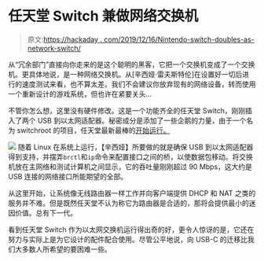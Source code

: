 # 任天堂 Switch 兼做网络交换机

> 原文:[https://hackaday . com/2019/12/16/Nintendo-switch-doubles-as-network-switch/](https://hackaday.com/2019/12/16/nintendo-switch-doubles-as-network-switch/)

从“冗余部门”直接向你走来的是这个聪明的黑客，它把一个交换机变成了一个交换机。更具体地说，是一种网络交换机。从[辛西娅·雷夫斯特伦]在设置好一切后进行的速度测试来看，也不算太差。我们不会建议你放弃现有的网络设备，转而使用一个重新设计的游戏系统，但也许在紧要关头…

不管你怎么想，这里没有硬件修改。这是一个功能齐全的任天堂 Switch，刚刚插入了两个 USB 到以太网适配器。秘密成分是添加了一些企鹅的力量，由于一个名为 switchroot 的项目，任天堂最新最棒的[开始运行。](https://hackaday.com/2019/07/26/installing-android-on-your-nintendo-switch-because-why-not/)

[![](../Images/bdac74d8bc7269bad729e0aeb495be8e.png)](https://hackaday.com/wp-content/uploads/2019/12/netswitch_detail.png) 随着 Linux 在系统上运行，【辛西娅】所要做的就是确保 USB 到以太网适配器得到支持，并摆弄`brctl`和`ip`命令来配置接口之间的桥，以使数据包移动。将交换机放在主网络和测试计算机之间显示，它的吞吐量刚刚超过 90 Mbps，这大约是 USB 连接的网络接口所能期望的全部。

从这里开始，让系统像无线路由器一样工作并向客户端提供 DHCP 和 NAT 之类的服务并不难。但是既然任天堂不认为称它为路由器是合适的，那将会提供最小的迷因价值。总有下一代。

看到任天堂 Switch 作为以太网交换机运行得出奇的好，更令人惊讶的是，它还在努力与实际上是为它设计的配件配合使用。尽管公平地说，向 USB-C 的迁移比我们大多数人所希望的要困难一些。